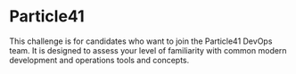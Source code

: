 # Particle41
This challenge is for candidates who want to join the Particle41 DevOps team.  It is designed to assess your level of familiarity with common modern development and operations tools and concepts.
